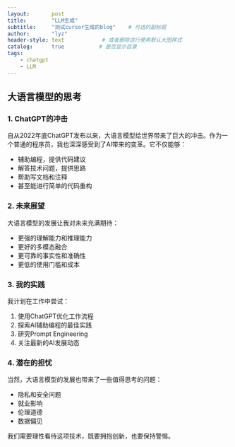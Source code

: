 ```yaml
---
layout:       post
title:        "LLM生成"
subtitle:     "测试cursor生成的blog"    # 可选的副标题
author:       "lyz"
header-style: text            # 或者删除这行使用默认大图样式
catalog:      true           # 是否显示目录
tags:
    - chatgpt
    - LLM
---
```



## 大语言模型的思考

### 1. ChatGPT的冲击

自从2022年底ChatGPT发布以来，大语言模型给世界带来了巨大的冲击。作为一个普通的程序员，我也深深感受到了AI带来的变革。它不仅能够：

- 辅助编程，提供代码建议
- 解答技术问题，提供思路
- 帮助写文档和注释
- 甚至能进行简单的代码重构

### 2. 未来展望

大语言模型的发展让我对未来充满期待：

- 更强的理解能力和推理能力
- 更好的多模态融合
- 更可靠的事实性和准确性
- 更低的使用门槛和成本

### 3. 我的实践

我计划在工作中尝试：

1. 使用ChatGPT优化工作流程
2. 探索AI辅助编程的最佳实践
3. 研究Prompt Engineering
4. 关注最新的AI发展动态

### 4. 潜在的担忧

当然，大语言模型的发展也带来了一些值得思考的问题：

- 隐私和安全问题
- 就业影响
- 伦理道德
- 数据偏见

我们需要理性看待这项技术，既要拥抱创新，也要保持警惕。
